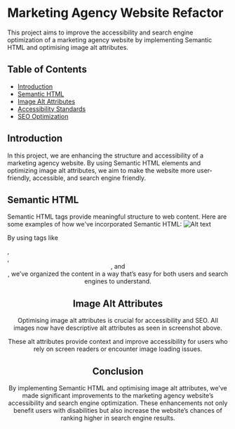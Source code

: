# Marketing Agency Website Refactor

This project aims to improve the accessibility and search engine optimization of a marketing agency website by implementing Semantic HTML and optimising image alt attributes.

## Table of Contents
- [Introduction](#introduction)
- [Semantic HTML](#semantic-html)
- [Image Alt Attributes](#image-alt-attributes)
- [Accessibility Standards](#accessibility-standards)
- [SEO Optimization](#seo-optimization)

## Introduction

In this project, we are enhancing the structure and accessibility of a marketing agency website. By using Semantic HTML elements and optimizing image alt attributes, we aim to make the website more user-friendly, accessible, and search engine friendly.

## Semantic HTML

Semantic HTML tags provide meaningful structure to web content. Here are some examples of how we've incorporated Semantic HTML:
![Alt text](<Screenshot 2023-10-03 at 23.39.56-2.png>)

By using tags like <footer>, <article>, <header>, and <nav>, we’ve organized the content in a way that’s easy for both users and search engines to understand.

## Image Alt Attributes

Optimising image alt attributes is crucial for accessibility and SEO. All images now have descriptive alt attributes as seen in screenshot above.

These alt attributes provide context and improve accessibility for users who rely on screen readers or encounter image loading issues.

## Conclusion

By implementing Semantic HTML and optimising image alt attributes, we’ve made significant improvements to the marketing agency website’s accessibility and search engine optimization. These enhancements not only benefit users with disabilities but also increase the website’s chances of ranking higher in search engine results.